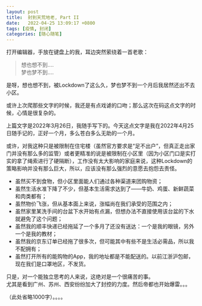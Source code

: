 ```yaml
---
layout: post
title:  封到天荒地老, Part II
date:   2022-04-25 13:09:17 +0800
tags: [疫情, 封闭]
categories: [随心随笔]
---
```


打开编辑器，手放在键盘上的我，耳边突然萦绕着一首老歌：   
> 想也想不到....   
> 梦也梦不到....


是呀，想也想不到，被Lockdown了这么久，梦也梦不到一个月后我居然还出不去小区。    

或许上次爬那些文字的时候，我还是有点戏谑的口吻；那么这次在码这点文字的时候，心情是很复杂的。    

上篇文字是2022年3月26日，我随手写下的。今天这点文字是我在2022年4月25日随手记的，正好一个月，多么苍白多么无助的一个月。   


或许，对我这种只是被限制在住宅楼（虽然官方要求是“足不出户”，但真正走出家门并没有那么多的监管）或者更精准的说是被限制在小区里（因为小区门口是实打实的拿了绳索进行了硬隔断），工作没有太大影响的家庭来说，这种Lockdown的策略影响并没有那么巨大，所以，应该没有那么强烈的意愿去抱怨去责怪。    

- 虽然买不到食物，但小区里面能人们通过各种渠道来团购物资；
- 虽然生活水准下降了不少，但基本生活需求达到了——牛奶、鸡蛋、新鲜蔬菜和肉类都有；
- 虽然物价飞涨，但从基本面上来说，涨幅尚在我们承受的范围之内；
- 虽然家里某洗手间的台盆下水开始有点漏，但想办法不直接使用该台盆的下水就避免了这个问题；
- 虽然我的顺丰快递已经拖延了一个多月了还没有送达：一个是我的眼镜，另外一个是我的教材；
- 虽然我的京东订单已经拖了很多次，但可能其中有些不是生活必需品，所以我不配拥有；
- 虽然打开所有的能购物的App，我的地址都是不能配送的。以前江浙沪包邮，现在我们是口罩地区，不发货。


只是，对一个能独立思考的人来说，这绝对是一个很痛苦的事。   
尤其是看到广州、苏州、西安纷纷加大了封控的力度。然后帝都也开始爆雷。。。


（此处省略1000字）。。。。

